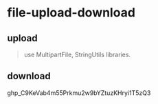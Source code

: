 # file-upload-download

## upload
> use MultipartFile, StringUtils libraries.


## download



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
